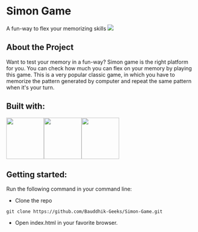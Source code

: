 # Simon Game
A fun-way to flex your memorizing skills
<img src="https://user-images.githubusercontent.com/60555164/169997101-ff9ce6cc-b3eb-4b9d-b19e-d77ebbd845d5.PNG">

## About the Project
Want to test your memory in a fun-way? Simon game is the right platform for you. You can check how much you can flex on your memory by playing this game. This is a very popular classic game, in which you have to memorize the pattern generated by computer and repeat the same pattern when it's your turn.

## Built with:
<img src="https://user-images.githubusercontent.com/60555164/169992332-b8c3ebcd-eed9-4cbb-904c-7a5b8acf6545.png" width="100" height="110"><img src="https://user-images.githubusercontent.com/60555164/169992363-2bdde60a-3ce3-4bdc-86df-a795a4c3b072.png" width="100" height="110"><img src="https://user-images.githubusercontent.com/60555164/169992381-605c0895-5b5b-4006-a40c-2a6355d02f2a.png" width="100" height="110">

## Getting started:
Run the following command in your command line:
- Clone the repo
```
git clone https://github.com/Bauddhik-Geeks/Simon-Game.git
```
- Open index.html in your favorite browser.

